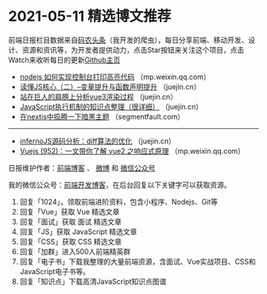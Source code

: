 # 2021-05-11 精选博文推荐

前端日报栏目数据来自[码农头条](http://hao.caibaojian.com.cn/)（我开发的爬虫），每日分享前端、移动开发、设计、资源和资讯等，为开发者提供动力，点击Star按钮来关注这个项目，点击Watch来收听每日的更新[Github主页](https://github.com/kujian/frontendDaily)
* [nodejs 如何实现控制台打印高亮代码](https://mp.weixin.qq.com/s?__biz=MzkzMTIzMDUwMg==&mid=2247483892&idx=1&sn=9b0d5c323dd0479a57694777f5815202) （mp.weixin.qq.com）
* [读懂JS核心（二）&#8211;变量提升与函数声明提升](https://juejin.cn/post/6960602881229586439) （juejin.cn）
* [站在巨人的肩膀上分析vue3渲染过程](https://juejin.cn/post/6960594631239139365) （juejin.cn）
* [JavaScript执行机制的知识点整理（很详细）](https://juejin.cn/post/6960589680739876894) （juejin.cn）
* [在nextjs中捣腾一下暗黑主题](https://segmentfault.com/a/1190000039975231) （segmentfault.com）

***
* [infernoJS源码分析：diff算法的优化](https://juejin.cn/post/6960514069065531405) （juejin.cn）
* [Vuejs (952)：一文带你了解 vue2 之响应式原理](https://mp.weixin.qq.com/s/b0BhosUXxgO2JaIVX0FMPQ) （mp.weixin.qq.com）

日报维护作者：[前端博客](http://caibaojian.com.cn/) 、 [微博](http://weibo.com/kujian) 和 [微信公众号](https://open.weixin.qq.com/qr/code?username=caibaojian_com)

我的微信公众号：[前端开发博客](https://open.weixin.qq.com/qr/code?username=caibaojian_com)，在后台回复以下关键字可以获取资源。

1. 回复「1024」，领取前端进阶资料，包含小程序、Nodejs、Git等
2. 回复「Vue」获取 Vue 精选文章
3. 回复「面试」获取 面试 精选文章
4. 回复「JS」获取 JavaScript 精选文章
5. 回复「CSS」获取 CSS 精选文章
6. 回复「加群」进入500人前端精英群
7. 回复「电子书」下载我整理的大量前端资源，含面试、Vue实战项目、CSS和JavaScript电子书等。
8. 回复「知识点」下载高清JavaScript知识点图谱